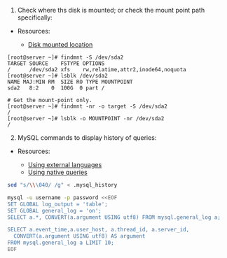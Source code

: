 1. Check where ths disk is mounted; or check the mount point path specifically:

- Resources:

  - [Disk mounted location](https://unix.stackexchange.com/questions/34718/is-there-a-command-to-see-where-a-disk-is-mounted)

```out
[root@server ~]# findmnt -S /dev/sda2
TARGET SOURCE    FSTYPE OPTIONS
/      /dev/sda2 xfs    rw,relatime,attr2,inode64,noquota
[root@server ~]# lsblk /dev/sda2
NAME MAJ:MIN RM  SIZE RO TYPE MOUNTPOINT
sda2   8:2    0  100G  0 part /

# Get the mount-point only.
[root@server ~]# findmnt -nr -o target -S /dev/sda2
/
[root@server ~]# lsblk -o MOUNTPOINT -nr /dev/sda2
/
```

2. MySQL commands to display history of queries:

- Resources:

  - [Using external languages](https://stackoverflow.com/questions/7818031/sql-command-to-display-history-of-queries)
  - [Using native queries](https://www.delftstack.com/howto/mysql/mysql-command-history/)

```bash
sed "s/\\\040/ /g" < .mysql_history

mysql -u username -p password <<EOF
SET GLOBAL log_output = 'table';
SET GLOBAL general_log = 'on';
SELECT a.*, CONVERT(a.argument USING utf8) FROM mysql.general_log a;

SELECT a.event_time,a.user_host, a.thread_id, a.server_id,
  CONVERT(a.argument USING utf8) AS argument
FROM mysql.general_log a LIMIT 10;
EOF
```
